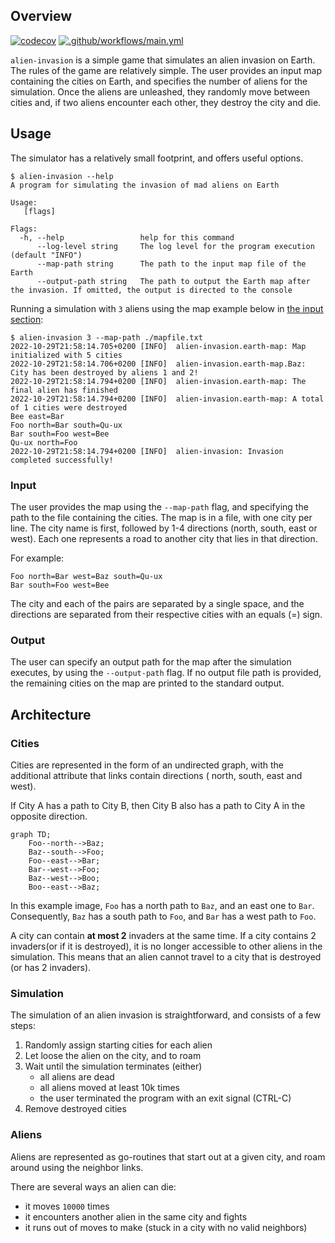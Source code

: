 ## Overview

[![codecov](https://codecov.io/gh/zivkovicmilos/alien-invasion/branch/main/graph/badge.svg?token=UGS2JOFGUP)](https://codecov.io/gh/zivkovicmilos/alien-invasion)
[![.github/workflows/main.yml](https://github.com/zivkovicmilos/alien-invasion/actions/workflows/main.yml/badge.svg)](https://github.com/zivkovicmilos/alien-invasion/actions/workflows/main.yml)

`alien-invasion` is a simple game that simulates an alien invasion on Earth. The rules of the game are relatively
simple. The user provides an input map containing the cities on Earth, and specifies the number of aliens for the
simulation.
Once the aliens are unleashed, they randomly move between cities and, if two aliens encounter each other, they destroy
the city and die.

## Usage

The simulator has a relatively small footprint, and offers useful options.

```
$ alien-invasion --help
A program for simulating the invasion of mad aliens on Earth

Usage:
   [flags]

Flags:
  -h, --help                 help for this command
      --log-level string     The log level for the program execution (default "INFO")
      --map-path string      The path to the input map file of the Earth
      --output-path string   The path to output the Earth map after the invasion. If omitted, the output is directed to the console
```

Running a simulation with `3` aliens using the map example below in [the input section](#input):

```
$ alien-invasion 3 --map-path ./mapfile.txt                    
2022-10-29T21:58:14.705+0200 [INFO]  alien-invasion.earth-map: Map initialized with 5 cities
2022-10-29T21:58:14.706+0200 [INFO]  alien-invasion.earth-map.Baz: City has been destroyed by aliens 1 and 2!
2022-10-29T21:58:14.794+0200 [INFO]  alien-invasion.earth-map: The final alien has finished
2022-10-29T21:58:14.794+0200 [INFO]  alien-invasion.earth-map: A total of 1 cities were destroyed
Bee east=Bar                                                                                     
Foo north=Bar south=Qu-ux                                                                        
Bar south=Foo west=Bee                                                                           
Qu-ux north=Foo                                                                                  
2022-10-29T21:58:14.794+0200 [INFO]  alien-invasion: Invasion completed successfully!
```

### Input

The user provides the map using the `--map-path` flag, and specifying the path to the file containing the cities.
The map is in a file, with one city per line. The city name is first, followed by 1-4 directions (north, south, east or
west). Each one represents a road to another city that lies in that direction.

For example:

```
Foo north=Bar west=Baz south=Qu-ux
Bar south=Foo west=Bee
```

The city and each of the pairs are separated by a single space, and the directions are separated from their respective
cities with an equals (=) sign.

### Output

The user can specify an output path for the map after the simulation executes, by using the `--output-path` flag.
If no output file path is provided, the remaining cities on the map are printed to the standard output.

## Architecture

### Cities

Cities are represented in the form of an undirected graph, with the additional attribute that links contain directions (
north, south, east and west).

If City A has a path to City B, then City B also has a path to City A in the opposite direction.

```mermaid
graph TD;
    Foo--north-->Baz;
    Baz--south-->Foo;
    Foo--east-->Bar;
    Bar--west-->Foo;
    Baz--west-->Boo;
    Boo--east-->Baz;
```

In this example image, `Foo` has a north path to `Baz`, and an east one to `Bar`. Consequently, `Baz` has a south path
to `Foo`, and `Bar` has a west path to `Foo`.

A city can contain **at most 2** invaders at the same time. If a city contains 2 invaders(or if it is destroyed), it is
no longer accessible to other aliens in the simulation. This means that an alien cannot travel to a city that is
destroyed (or has 2 invaders).

### Simulation

The simulation of an alien invasion is straightforward, and consists of a few steps:

1. Randomly assign starting cities for each alien
2. Let loose the alien on the city, and to roam
3. Wait until the simulation terminates (either)
    * all aliens are dead
    * all aliens moved at least 10k times
    * the user terminated the program with an exit signal (CTRL-C)
4. Remove destroyed cities

### Aliens

Aliens are represented as go-routines that start out at a given city, and roam around using the neighbor links.

There are several ways an alien can die:

* it moves `10000` times
* it encounters another alien in the same city and fights
* it runs out of moves to make (stuck in a city with no valid neighbors)
